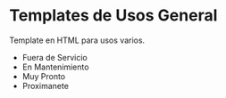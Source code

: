 # Templates de Usos General
Template en HTML para usos varios. 

* Fuera de Servicio
* En Mantenimiento
* Muy Pronto
* Proximanete
